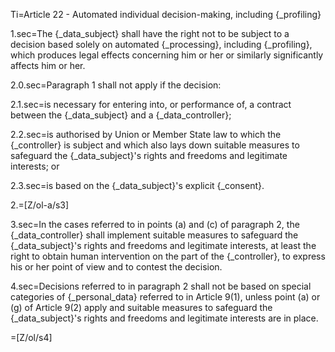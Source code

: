 Ti=Article 22 - Automated individual decision-making, including {_profiling}

1.sec=The {_data_subject} shall have the right not to be subject to a decision based solely on automated {_processing}, including {_profiling}, which produces legal effects concerning him or her or similarly significantly affects him or her.

2.0.sec=Paragraph 1 shall not apply if the decision:

2.1.sec=is necessary for entering into, or performance of, a contract between the {_data_subject} and a {_data_controller};

2.2.sec=is authorised by Union or Member State law to which the {_controller} is subject and which also lays down suitable measures to safeguard the {_data_subject}'s rights and freedoms and legitimate interests; or

2.3.sec=is based on the {_data_subject}'s explicit {_consent}.

2.=[Z/ol-a/s3]

3.sec=In the cases referred to in points (a) and (c) of paragraph 2, the {_data_controller} shall implement suitable measures to safeguard the {_data_subject}'s rights and freedoms and legitimate interests, at least the right to obtain human intervention on the part of the {_controller}, to express his or her point of view and to contest the decision.

4.sec=Decisions referred to in paragraph 2 shall not be based on special categories of {_personal_data} referred to in Article 9(1), unless point (a) or (g) of Article 9(2) apply and suitable measures to safeguard the {_data_subject}'s rights and freedoms and legitimate interests are in place.

=[Z/ol/s4]

